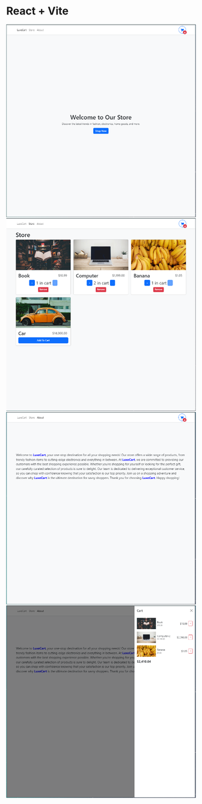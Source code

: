 # React + Vite

![Alt Text](https://github.com/khalidnbg/luxe-card/blob/main/1.PNG?raw=true)
![Alt Text](https://github.com/khalidnbg/luxe-card/blob/main/2.PNG?raw=true)
![Alt Text](https://github.com/khalidnbg/luxe-card/blob/main/3.PNG?raw=true)
![Alt Text](https://github.com/khalidnbg/luxe-card/blob/main/4.PNG?raw=true)


